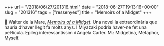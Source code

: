+++
url = "/2018/06/27/201316.html"
date = "2018-06-27T19:13:16+00:00"
slug = "201316"
tags = ["ressenyes"]
title = "Memoirs of a Midget"
+++

📖 Walter de la Mare, *[Memoirs of a Midget](https://en.wikipedia.org/wiki/Memoirs_of_a_Midget)*. Una novel·la extraordinària que hauria d’haver llegit fa molts anys. I Miyazaki podria haver-ne fet una pel·lícula. Epíleg interessantíssim d’Angela Carter. M.: Midgetina, Metaphor, Myself.
